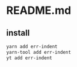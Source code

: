 # README.md

    

## install

```bash
yarn add err-indent
yarn-tool add err-indent
yt add err-indent
```

